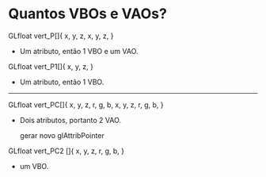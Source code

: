 # Quantos VBOs e VAOs?

GLfloat vert_P[]{
  x, y, z,
  x, y, z,
}

 - Um atributo, então 1 VBO e um VAO.

GLfloat vert_P1[]{
  x, y, z,
}

- Um atributo, então 1 VBO.

__________________________________________________

GLfloat vert_PC[]{
  x, y, z, r, g, b,
  x, y, z, r, g, b,
}

- Dois atributos, portanto 2 VAO.

  gerar novo glAttribPointer

GLfloat vert_PC2 []{
  x, y, z, r, g, b,
}

- um VBO.
